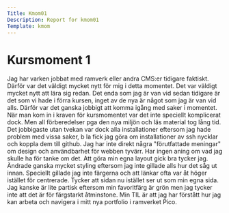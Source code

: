 ```yaml
---
Title: Kmom01
Description: Report for kmom01
Template: kmom
---
```


Kursmoment 1
==================

Jag har varken jobbat med ramverk eller andra CMS:er tidigare faktiskt. Därför var det väldigt mycket nytt för mig i detta momentet. Det var väldigt mycket nytt att lära sig redan.
Det enda som jag är van vid sedan tidigare är det som vi hade i förra kursen, inget av de nya är något som jag är van vid alls. Därför var det ganska jobbigt att komma igång med saker i momentet.
När man kom in i kraven för kursmomentet var det inte speciellt komplicerat dock. Men all förberedelser pga den nya miljön och läs material tog lång tid.
Det jobbigaste utan tvekan var dock alla installationer eftersom jag hade problem med vissa saker, b la fick jag göra om installationer av ssh nycklar och koppla dem till github.
Jag har inte direkt några "förutfattade meningar" om design och användbarhet för webben tyvärr. Har ingen aning om vad jag skulle ha för tanke om det.
Att göra min egna layout gick bra tycker jag. Ändrade ganska mycket styling eftersom jag inte gillade alls hur det såg ut innan. Speciellt gillade jag inte färgerna och att länkar ofta var åt höger istället för centrerade. Tycker att sidan nu istället ser ut som min egna sida. Jag kanske är lite partisk eftersom min favoritfärg är grön men jag tycker inte att det är för färgstarkt åtminstone.
Min TIL är att jag har förstått hur jag kan arbeta och navigera i mitt nya portfolio i ramverket Pico.
